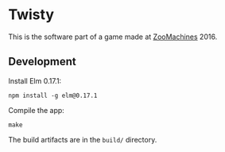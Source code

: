 # Twisty

This is the software part of a game made at [ZooMachines](http://zoomachines.com/) 2016.

## Development

Install Elm 0.17.1:

    npm install -g elm@0.17.1

Compile the app:

    make

The build artifacts are in the `build/` directory.
